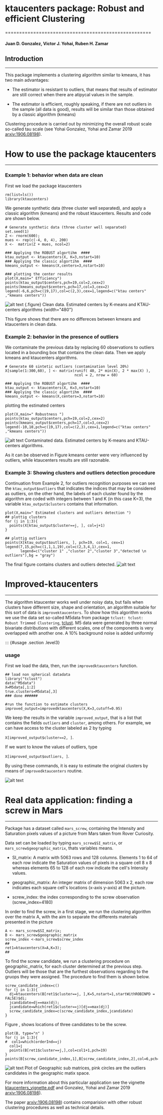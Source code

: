 # ktaucenters package: Robust and efficient Clustering 
====================================================

#### Juan D. Gonzalez, Victor J. Yohai, Ruben H. Zamar 


## Introduction
------------

This package implements a clustering algorithm similar to kmeans, it has
two main advantages:

-   The estimator is resistant to outliers, that means that results of
    estimator are still correct when there are atipycal values in the
    sample.

-   The estimator is efficient, roughly speaking, if there are not
    outliers in the sample (all data is good), results will be similar
    than those obtained by a classic algorithm (kmeans)

Clustering procedure is carried out by minimizing the overall robust
scale so-called tau scale (see Yohai Gonzalez, Yohai and Zamar 2019
[arxiv:1906.08198](https://arxiv.org/abs/1906.08198)).



# How to use the package ktaucenters
----------------------------------

### Example 1: behavior when data are clean

First we load the package ktaucenters
``` {.r}
rm(list=ls())
library(ktaucenters)
```

We generate synthetic data (three cluster well separated), and apply a
classic algorithm (kmeans) and the robust ktaucenters. Results and code
are shown below.

``` {.r}
# Generate synthetic data (three cluster well separated)
set.seed(1)
Z <- rnorm(600);
mues <- rep(c(-4, 0, 4), 200)
X <-  matrix(Z + mues, ncol=2)

### Applying the ROBUST algortihm  ####
ktau_output <- ktaucenters(X, K=3,nstart=10)
### Applying the classic algortihm  ####
kmeans_output <- kmeans(X,centers=3,nstart=10)

### plotting the center results 
plot(X,main=" Efficiency")
points(ktau_output$centers,pch=19,col=2,cex=2)
points(kmeans_output$centers,pch=17,col=3,cex=2)
legend(-6,6,pch=c(19,17),col=c(2,3),cex=1,legend=c("ktau centers" ,"kmeans centers"))
```


![alt text](https://github.com/jdgonzalezwork/ktaucenters/blob/master/imagesPNG/figure1.png)
{.figure}
Clean data. Estimated centers by K-means and KTAU-centers algorithms
{width="480"}

This figure shows that there are no differeces between kmeans and ktaucenters
in clean data.


### Example 2: behavior in the presence of outliers

We contaminate the previous data by replacing 60 observations to
outliers located in a bounding box that contains the clean data. Then we
apply kmeans and ktaucenters algorithms.

``` {.r}
# Generate 60 sintetic outliers (contamination level 20%)
X[sample(1:300,60), ] <- matrix(runif( 40, 2* min(X), 2 * max(X) ),
                                ncol = 2, nrow = 60)

### Applying the ROBUST algortihm  ####
ktau_output <- ktaucenters(X, K=3,nstart=10)
### Applying the classic algortihm  ####
kmeans_output <- kmeans(X,centers=3,nstart=10)
```
plotting the estimated centers
``` {.r}  
plot(X,main=" Robustness ")
points(ktau_output$centers,pch=19,col=2,cex=2)
points(kmeans_output$centers,pch=17,col=3,cex=2)
legend(-10,10,pch=c(19,17),col=c(2,3),cex=1,legend=c("ktau centers" ,"kmeans centers"))
```
![alt text](https://github.com/jdgonzalezwork/ktaucenters/blob/master/imagesPNG/figure2.png)
Contaminated data. Estimated centers by K-means and KTAU-centers
algorithms. 



As it can be observed in Figure kmeans center were very influenced by
outliers, while ktaucenters results are still razonable.


### Example 3: Showing clusters and outliers detection procedure

Continuation from Example 2, for outliers recognition purposes we can
see the `ktau_output$outliers` that indicates the indices that may be
considered as outliers, on the other hand, the labels of each cluster
found by the algorithm are coded with integers between 1 and K (in this
case K=3), the variable `ktau_output$clusters` contains that
information.

``` {.r}
plot(X,main=" Estimated clusters and outliers detection ")
## plottig clusters 
for (j in 1:3){
  points(X[ktau_output$cluster==j, ], col=j+1)
}

## plottig outliers 
points(X[ktau_output$outliers, ], pch=19, col=1, cex=1)
legend(7,15,pch=c(1,1,1,19),col=c(2,3,4,1),cex=1,
       legend=c("cluster 1" ,"cluster 2","cluster 3","detected \n outliers"),bg = "gray")
```
The final figure contains clusters and outliers detected. 
![alt text](https://github.com/jdgonzalezwork/ktaucenters/blob/master/imagesPNG/figure3.png)


# Improved-ktaucenters 
--------------------

The algorithm ktaucenter works well under noisy data, but fails when
clusters have different size, shape and orientation, an algorithm
suitable for this sort of data is `improvektaucenters`. To show how this
algorithm works we use the data set so-called M5data from package
`tclust: tclust: Robust Trimmed Clustering`,
[tclust](https://cran.r-project.org/web/packages/tclust/index.html). M5
data were generated by three normal bivariate distributions with
different scales, one of the components is very overlapped with another
one. A 10% background noise is added uniformly

::: {#usage .section .level3}
### usage

First we load the data, then, run the `improvedktaucenters` function.

``` {.r}
## load non spherical datadata 
library("tclust")
data("M5data")
X=M5data[,1:2]
true.clusters=M5data[,3]
### done ###### 

#run the function to estimate clusters
improved_output=improvedktaucenters(X,K=3,cutoff=0.95)
```

We keep the results in the variable `improved_output`, that is a list
that contains the fields `outliers` and `cluster`, among others. For
example, we can have access to the cluster labeled as 2 by typing

`X[improved_output$cluster==2, ]`.

If we want to know the values of outliers, type

`X[improved_output$outliers, ]`.

By using these commands, it is easy to estimate the original clusters by
means of `improvedktaucenters` routine.

![alt text](https://github.com/jdgonzalezwork/ktaucenters/blob/master/imagesPNG/figure4a.png)



# Real data application: finding a screw in Mars
----------------------------------------------

Package has a dataset called `mars_screw`, containing the Intensity and
Saturation pixels values of a picture from Mars taken from Rover
Curiosity.

Data set can be loaded by typing `mars_screw$SI_matrix`, or
`mars_screw$geographic_matrix`, thats variables means.

-   SI\_matrix: A matrix with 5063 rows and 128 columns. Elements 1 to
    64 of each row indicate the Saturation values of pixels in a square
    cell 8 x 8 whereas elements 65 to 128 of each row indicate the
    cell's Intensity values.

-   geographic\_matrix: An integer matrix of dimension 5063 x 2, each
    row indicates each square cell's locations (x-axis y-axis) at the
    picture.

-   screw\_index: the index corresponding to the screw observation
    (screw\_index=4180)

In order to find the screw, in a first stage, we run the clustering
algorithm over the matrix A, with the aim to separate the differents
materials presented in the picture

``` {.r}
A <- mars_screw$SI_matrix;
B <- mars_screw$geographic_matrix
screw_index <-mars_screw$screw_index
## 
ret1=ktaucenters(X=A,K=3);
## 
```

To find the screw candidate, we run a clustering procedure on
geographic\_matrix, for each cluster determined at the previous step.
Outliers will be those that are the furthest observations regarding to
the gruops they were assigned. The procedure to find them is shown
below.

``` {.r}
screw_candidate_index=c()
for (j in 1:3){
  dj=ktaucenters(B[ret1$cluster==j, ],K=5,nstart=1,startWithROBINPD = FALSE)$di; 
  jcandidate=dj==max(dj);
  jcandidate=which(ret1$cluster==j)[dj==max(dj)]
  screw_candidate_index=c(screw_candidate_index,jcandidate)
}
```

Figure , shows locations of three candidates to be the screw.

``` {.r}
plot(B, type="n" )
for (j in 1:3){
#  col1=which(orderInd==j)
  col1=j
  points(B[ret1$cluster==j,],col=col1+1,pch=19)
}
points(B[screw_candidate_index,1],B[screw_candidate_index,2],col=6,pch=1,cex=3,lwd=3)
```
![alt text](https://github.com/jdgonzalezwork/ktaucenters/blob/master/imagesPNG/figure5.png)
Plot of Geographic sub matrices, pink circles are
the outliers candidates in the geographic matix
space.


For more information about this particular application see  the vignette [ktaucenters_vignette.pdf](https://github.com/jdgonzalezwork/ktaucenters/blob/master/ktaucenters_vignette.pdf) and Gonzalez, Yohai and Zamar 2019 [arxiv:1906.08198](https://arxiv.org/abs/1906.08198)). 

The paper [arxiv:1906.08198](https://arxiv.org/abs/1906.08198)) contains comparision with other robust clustering procedures as well as technical details.  


